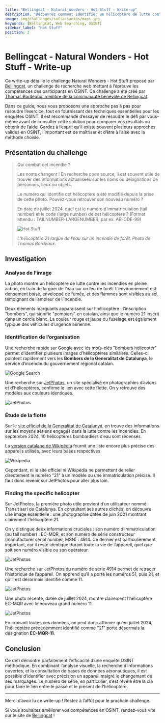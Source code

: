 ```yaml
---
title: "Bellingcat - Natural Wonders - Hot Stuff - Write-up"
description: "Découvrez comment identifier un hélicoptère de lutte contre les incendies grâce à l’OSINT, en retraçant son immatriculation et son numéro via des recherches open source"
image: img/challenges/sofia-santos/maps.jpg
keywords: [Bellingcat, Web Searching, OSINT]
sidebar_label: "Hot Stuff"
position: 2
---
```


# Bellingcat - Natural Wonders - Hot Stuff - Write-up

Ce write-up détaille le challenge Natural Wonders - Hot Stuff proposé par [Bellingcat](https://challenge.bellingcat.com/), un challenge de recherche web mettant à l’épreuve les compétences des participants en OSINT. Ce challenge a été créé par [Thomas Bordeaux, membre de la communauté bénévole de Bellingcat](https://www.bellingcat.com/author/thomasbordeaux/).

Dans ce guide, nous vous proposons une approche pas à pas pour résoudre l’exercice, tout en fournissant des techniques essentielles pour les enquêtes OSINT. Il est recommandé d’essayer de résoudre le défi par vous-même avant de consulter cette solution pour comparer vos résultats ou obtenir de l’aide. Gardez à l’esprit qu’il existe souvent plusieurs approches valides en OSINT, l’important est de maîtriser et d’être à l’aise avec la méthode choisie.

## Présentation du challenge

> Qui combat cet incendie ?
>
> Les noms changent ! En recherche open source, il est souvent utile de trouver des informations actualisées sur les noms ou désignations de personnes, lieux ou objets.
>
> Le numéro qui identifie cet hélicoptère a été modifié depuis la prise de cette photo. Pouvez-vous retrouver son nouveau numéro ?
>
> En date de juillet 2024, quel est le numéro d’immatriculation (tail number) et le code (large number) de cet hélicoptère ? (Format attendu : TAILNUMBER-LARGENUMBER, par ex. AB-CDE-99)
>
> ![Hot Stuff](/img/challenges/bellingcat/natural-wonders/hot-stuff-1.jpg "Hot Stuff")
>
> *L’hélicoptère 21 largue de l’eau sur un incendie de forêt. Photo de Thomas Bordeaux.*

## Investigation

### Analyse de l’image

La photo montre un hélicoptère de lutte contre les incendies en pleine action, en train de larguer de l’eau sur un feu de forêt. L’environnement est densement boisé, enveloppé de fumée, et des flammes sont visibles au sol, témoignant de l’ampleur de l’incendie.

Deux éléments marquants apparaissent sur l’hélicoptère : l’inscription "bombers", qui signifie "pompiers" en catalan, ainsi que le numéro 21 inscrit dans un cercle blanc. La couleur rouge et jaune du fuselage est également typique des véhicules d’urgence aérienne.

### Identification de l’organisation

Une recherche rapide sur Google avec les mots-clés "bombers helicopter" permet d’identifier plusieurs images d’hélicoptères similaires. Celles-ci pointent rapidement vers les **Bombers de la Generalitat de Catalunya**, le service d’incendie du gouvernement régional catalan.

![Google Search](/img/challenges/bellingcat/natural-wonders/hot-stuff-2.png "Google Search")

Une recherche sur [JetPhotos](https://www.jetphotos.com/photo/10191638), un site spécialisé en photographies d’avions et d’hélicoptères, confirme le lien avec cette flotte. On y retrouve des modèles aux couleurs identiques.

![JetPhotos](/img/challenges/bellingcat/natural-wonders/hot-stuff-3.png "JetPhotos")

### Étude de la flotte

Sur le [site officiel de la Generalitat de Catalunya](https://interior.gencat.cat/en/incendis-forestals/actuem/mitjans-campanya-forestal/), on trouve des informations sur les moyens aériens engagés dans la lutte contre les incendies. En septembre 2024, 10 hélicoptères bombardiers d’eau sont recensés.

La [version catalane de Wikipédia](https://ca.wikipedia.org/wiki/Bombers_de_la_Generalitat_de_Catalunya) fournit une liste encore plus précise des appareils utilisés, avec leurs bases respectives.

![Wikipedia](/img/challenges/bellingcat/natural-wonders/hot-stuff-4.png "Wikipedia")

Cependant, ni le site officiel ni Wikipédia ne permettent de relier directement le numéro "21" à un modèle ou une immatriculation précise. Il faut donc revenir sur JetPhotos pour aller plus loin.

### Finding the specific helicopter

Sur JetPhotos, la première photo utile provient d’un utilisateur nommé Trànsit aeri de Catalunya. En consultant ses autres clichés, on découvre une image essentielle : une photographie datée de juin 2021 montrant clairement l’hélicoptère 21.

On y distingue deux informations cruciales : son numéro d’immatriculation (ou tail number) : EC-MQR, et son numéro de série constructeur (manufacturer serial number, MSN) : 4914. Ce dernier est particulièrement important, car il reste identique durant toute la vie de l’appareil, quel que soit son numéro visible ou son opérateur.

![JetPhotos](/img/challenges/bellingcat/natural-wonders/hot-stuff-6.png "JetPhotos")

Une recherche sur JetPhotos du numéro de série 4914 permet de retracer l’historique de l’appareil. On apprend qu’il a porté les numéros 51, puis 21, et qu’il est désormais identifié comme 11.

![JetPhotos](/img/challenges/bellingcat/natural-wonders/hot-stuff-7.png "JetPhotos")

Une photo récente, datée de juillet 2024, montre clairement l’hélicoptère EC-MQR avec le nouveau grand numéro 11.

![JetPhotos](/img/challenges/bellingcat/natural-wonders/hot-stuff-8.png "JetPhotos")

En croisant toutes ces données, on peut donc affirmer qu’en juillet 2024, l’hélicoptère précédemment identifié comme "21" porte désormais la désignation **EC-MQR-11**.

## Conclusion

Ce défi démontre parfaitement l’efficacité d’une enquête OSINT méthodique. En combinant l’analyse visuelle, la recherche d’informations ouvertes, et la consultation de bases de données aéronautiques, il est possible d’identifier avec précision un appareil malgré le changement de ses marquages. Le numéro de série, en particulier, s’est révélé être la clé pour faire le lien entre le passé et le présent de l’hélicoptère.

---

Merci d’avoir lu ce write-up ! Restez à l’affût pour le prochain challenge.

Si vous souhaitez améliorer vos compétences en OSINT, rendez-vous vite sur le site de [Bellingcat](https://www.bellingcat.com/) !
